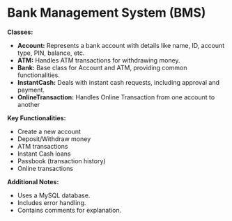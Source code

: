 # Bank Management System (BMS)

**Classes:**

* **Account:** Represents a bank account with details like name, ID, account type, PIN, balance, etc.
* **ATM:** Handles ATM transactions for withdrawing money.
* **Bank:** Base class for Account and ATM, providing common functionalities.
* **InstantCash:** Deals with instant cash requests, including approval and payment.
* **OnlineTransaction:** Handles Online Transaction from one account to another 

**Key Functionalities:**

* Create a new account
* Deposit/Withdraw money
* ATM transactions
* Instant Cash loans
* Passbook (transaction history)
* Online transactions

**Additional Notes:**

* Uses a MySQL database.
* Includes error handling.
* Contains comments for explanation.